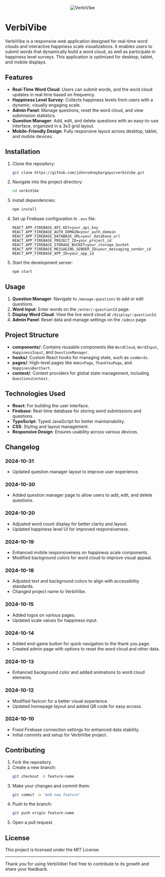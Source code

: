 <div style="display: flex; justify-content: center; align-items: center;">
  <img src="https://github.com/user-attachments/assets/d8ea19e1-c949-4e48-b88b-17712eb940bc" alt="VerbiVibe" />
</div>

# VerbiVibe

VerbiVibe is a responsive web application designed for real-time word clouds and interactive happiness scale visualizations. It enables users to submit words that dynamically build a word cloud, as well as participate in happiness level surveys. This application is optimized for desktop, tablet, and mobile displays.

## Features

- **Real-Time Word Cloud**: Users can submit words, and the word cloud updates in real time based on frequency.
- **Happiness Level Survey**: Collects happiness levels from users with a dynamic, visually engaging scale.
- **Admin Panel**: Manage questions, reset the word cloud, and view submission statistics.
- **Question Manager**: Add, edit, and delete questions with an easy-to-use interface, organized in a 3x3 grid layout.
- **Mobile-Friendly Design**: Fully responsive layout across desktop, tablet, and mobile devices.

## Installation

1. Clone the repository:
    ```bash
    git clone https://github.com/johnrodneybargayo/verbiVibe.git
    ```
2. Navigate into the project directory:
    ```bash
    cd verbiVibe
    ```
3. Install dependencies:
    ```bash
    npm install
    ```
4. Set up Firebase configuration in `.env` file:
    ```plaintext
    REACT_APP_FIREBASE_API_KEY=your_api_key
    REACT_APP_FIREBASE_AUTH_DOMAIN=your_auth_domain
    REACT_APP_FIREBASE_DATABASE_URL=your_database_url
    REACT_APP_FIREBASE_PROJECT_ID=your_project_id
    REACT_APP_FIREBASE_STORAGE_BUCKET=your_storage_bucket
    REACT_APP_FIREBASE_MESSAGING_SENDER_ID=your_messaging_sender_id
    REACT_APP_FIREBASE_APP_ID=your_app_id
    ```
5. Start the development server:
    ```bash
    npm start
    ```

## Usage

1. **Question Manager**: Navigate to `/manage-questions` to add or edit questions.
2. **Word Input**: Enter words on the `/enter/:questionId` page.
3. **Display Word Cloud**: View the live word cloud at `/display/:questionId`.
4. **Admin Panel**: Reset data and manage settings on the `/admin` page.

## Project Structure

- **components/**: Contains reusable components like `WordCloud`, `WordInput`, `HappinessInput`, and `QuestionManager`.
- **hooks/**: Custom React hooks for managing state, such as `useWords`.
- **pages/**: High-level pages like `AdminPage`, `ThankYouPage`, and `HappinessBarChart`.
- **context/**: Context providers for global state management, including `QuestionsContext`.

## Technologies Used

- **React**: For building the user interface.
- **Firebase**: Real-time database for storing word submissions and questions.
- **TypeScript**: Typed JavaScript for better maintainability.
- **CSS**: Styling and layout management.
- **Responsive Design**: Ensures usability across various devices.

## Changelog

### 2024-10-31
- Updated question manager layout to improve user experience.

### 2024-10-30
- Added question manager page to allow users to add, edit, and delete questions.

### 2024-10-20
- Adjusted word count display for better clarity and layout.
- Updated happiness level UI for improved responsiveness.

### 2024-10-19
- Enhanced mobile responsiveness on happiness scale components.
- Modified background colors for word cloud to improve visual appeal.

### 2024-10-18
- Adjusted text and background colors to align with accessibility standards.
- Changed project name to VerbiVibe.

### 2024-10-15
- Added logos on various pages.
- Updated scale values for happiness input.

### 2024-10-14
- Added end-game button for quick navigation to the thank you page.
- Created admin page with options to reset the word cloud and other data.

### 2024-10-13
- Enhanced background color and added animations to word cloud elements.

### 2024-10-12
- Modified favicon for a better visual experience.
- Updated homepage layout and added QR code for easy access.

### 2024-10-10
- Fixed Firebase connection settings for enhanced data stability.
- Initial commits and setup for VerbiVibe project.

## Contributing

1. Fork the repository.
2. Create a new branch:
    ```bash
    git checkout -b feature-name
    ```
3. Make your changes and commit them:
    ```bash
    git commit -m 'Add new feature'
    ```
4. Push to the branch:
    ```bash
    git push origin feature-name
    ```
5. Open a pull request.

## License

This project is licensed under the MIT License.

---

Thank you for using VerbiVibe! Feel free to contribute to its growth and share your feedback.
